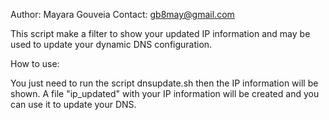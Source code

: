 Author: Mayara Gouveia
Contact: gb8may@gmail.com

This script make a filter to show your updated IP information and may be used to update your dynamic DNS configuration.

How to use:

You just need to run the script dnsupdate.sh then the IP information will be shown.
A file "ip_updated" with your IP information will be created and you can use it to update your DNS.


 
